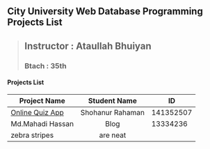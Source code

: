 **City University Web Database Programming Projects List**
------------------------------
> ## Instructor : Ataullah Bhuiyan
> ### Btach : 35th
 
#### Projects List


| Project Name        |              Student Name      |     ID       |
| -------------       |              :-------------:   | -------------|
| [Online Quiz App](https://github.com/shohan4556/CU-WDBP-Projects/tree/master/Projects/Online-Quiz)     | Shohanur Rahaman       | 141352507
| Md.Mahadi  Hassan   | Blog                   | 13334236
| zebra stripes       | are neat               |
